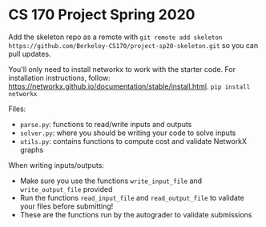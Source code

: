 # CS 170 Project Spring 2020

Add the skeleton repo as a remote with `git remote add skeleton https://github.com/Berkeley-CS170/project-sp20-skeleton.git` so you can pull updates.

You'll only need to install networkx to work with the starter code. For installation instructions, follow: https://networkx.github.io/documentation/stable/install.html. `pip install networkx`

Files:
- `parse.py`: functions to read/write inputs and outputs
- `solver.py`: where you should be writing your code to solve inputs
- `utils.py`: contains functions to compute cost and validate NetworkX graphs

When writing inputs/outputs:
- Make sure you use the functions `write_input_file` and `write_output_file` provided
- Run the functions `read_input_file` and `read_output_file` to validate your files before submitting!
- These are the functions run by the autograder to validate submissions

